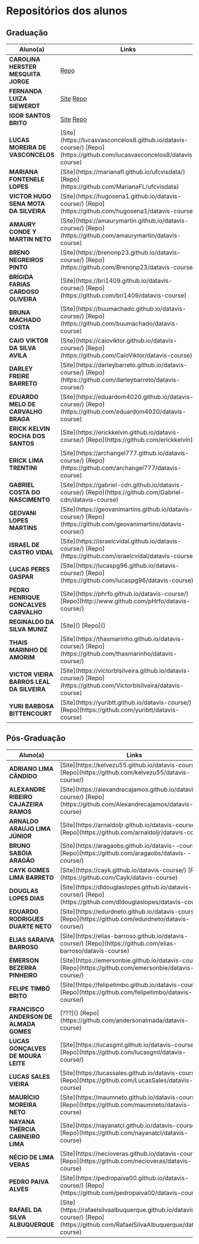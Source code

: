# Repositórios dos alunos

## Graduação 

<table width="100%">
  <thead>
    <tr>
      <th>Aluno(a)</th>
      <th>Links</th>
    </tr>
  </thead>
  <tbody>
    <tr>
      <td><b>CAROLINA HERSTER MESQUITA JORGE</b></td>
      <td><a href="https://carolhmj.github.io/datavis-course>Site</a> <a href="https://github.com/carolhmj/datavis-course">Repo</a></td>
    </tr>
    <tr>
      <td><b>FERNANDA LUIZA SIEWERDT</b></td>
      <td><a href="https://siewerdt.github.io/datavis-course/">Site</a> <a href="https://github.com/siewerdt/datavis-course">Repo</a></td>
    </tr>
    <tr>
      <td><b>IGOR SANTOS BRITO</b></td>
      <td><a href="https://igorsbrito.github.io/datavis-course/">Site</a> <a href="https://github.com/igorsbrito/datavis-course">Repo</a></td>
    </tr>
    <tr>
      <td><b>LUCAS MOREIRA DE VASCONCELOS</b></td>
      <td>[Site](https://lucasvasconcelos8.github.io/datavis-course/) [Repo](https://github.com/lucasvasconcelos8/datavis-course)</td>
    </tr>
    <tr>
      <td><b>MARIANA FONTENELE LOPES</b></td>
      <td>[Site](https://marianafl.github.io/ufcvisdata/) [Repo](https://github.com/MarianaFL/ufcvisdata)</td>
    </tr>
    <tr>
      <td><b>VICTOR HUGO SENA MOTA DA SILVEIRA</b></td>
      <td>[Site](https://hugosena1.github.io/datavis-course/) [Repo](https://github.com/hugosena1/datavis-course)</td>
    </tr>
    <tr>
      <td><b>AMAURY CONDE Y MARTIN NETO</b></td>
      <td>[Site](https://amaurymartin.github.io/datavis-course/) [Repo](https://github.com/amaurymartin/datavis-course)</td>
    </tr>
    <tr>
      <td><b>BRENO NEGREIROS PINTO</b></td>
      <td>[Site](https://brenonp23.github.io/datavis-course/) [Repo](https://github.com/Brenonp23/datavis-course)</td>
    </tr>
    <tr>
      <td><b>BRÍGIDA FARIAS CARDOSO OLIVEIRA</b></td>
      <td>[Site](https://bri1409.github.io/datavis-course/) [Repo](https://github.com/bri1409/datavis-course)</td>
    </tr>
    <tr>
      <td><b>BRUNA MACHADO COSTA</b></td>
      <td>[Site](https://buumachado.github.io/datavis-course/) [Repo](https://github.com/buumachado/datavis-course)</td>
    </tr>
    <tr>
      <td><b>CAIO VIKTOR DA SILVA AVILA</b></td>
      <td>[Site](https://caioviktor.github.io/datavis-course/) [Repo](https://github.com/CaioViktor/datavis-course)</td>
    </tr>
    <tr>
      <td><b>DARLEY FREIRE BARRETO</b></td>
      <td>[Site](https://darleybarreto.github.io/datavis-course/) [Repo](https://github.com/darleybarreto/datavis-course/)</td>
    </tr>
    <tr>
      <td><b>EDUARDO MELO DE CARVALHO BRAGA</b></td>
      <td>[Site](https://eduardom4020.github.io/datavis-course/) [Repo](https://github.com/eduardom4020/datavis-course)</td>
    </tr>
    <tr>
      <td><b>ERICK KELVIN ROCHA DOS SANTOS</b></td>
      <td>[Site](https://erickkelvin.github.io/datavis-course/) [Repo](https://github.com/erickkelvin)</td>
    </tr>
    <tr>
      <td><b>ERICK LIMA TRENTINI</b></td>
      <td>[Site](https://archangel777.github.io/datavis-course/) [Repo](https://github.com/archangel777/datavis-course)</td>
    </tr>
    <tr>
      <td><b>GABRIEL COSTA DO NASCIMENTO</b></td>
      <td>[Site](https://gabriel-cdn.github.io/datavis-course/) [Repo](https://github.com/Gabriel-cdn/datavis-course)</td>
    </tr>
    <tr>
      <td><b>GEOVANI LOPES MARTINS</b></td>
      <td>[Site](https://geovanimartins.github.io/datavis-course/) [Repo](https://github.com/geovanimartins/datavis-course/)</td>
    </tr>
    <tr>
      <td><b>ISRAEL DE CASTRO VIDAL</b></td>
      <td>[Site](https://israelcvidal.github.io/datavis-course/) [Repo](https://github.com/israelcvidal/datavis-course)</td>
    </tr>
    <tr>
      <td><b>LUCAS PERES GASPAR</b></td>
      <td>[Site](https://lucaspg96.github.io/datavis-course/) [Repo](https://github.com/lucaspg96/datavis-course)</td>
    </tr>
    <tr>
      <td><b>PEDRO HENRIQUE GONCALVES CARVALHO</b></td>
      <td>[Site](https://phrfo.github.io/datavis-course/) [Repo](http://www.github.com/pHrfo/datavis-course/)</td>
    </tr>
    <tr>
      <td><b>REGINALDO DA SILVA MUNIZ</b></td>
      <td>[Site]() [Repo]()</td>
    </tr>
    <tr>
      <td><b>THAIS MARINHO DE AMORIM</b></td>
      <td>[Site](https://thasmarinho.github.io/datavis-course/) [Repo](https://github.com/thasmarinho/datavis-course/)</td>
    </tr>
    <tr>
      <td><b>VICTOR VIEIRA BARROS LEAL DA SILVEIRA</b></td>
      <td>[Site](https://victorblsilveira.github.io/datavis-course/) [Repo](https://github.com/Victorblsilveira/datavis-course)</td>
    </tr>
    <tr>
      <td><b>YURI BARBOSA BITTENCOURT</b></td>
      <td>[Site](https://yuribtt.github.io/datavis-course/) [Repo](https://github.com/yuribtt/datavis-course)</td>
    </tr>
</tbody>
</table>


## Pós-Graduação

<table width="100%">
  <thead>
    <tr>
      <th>Aluno(a)</th>
      <th>Links</th>
    </tr>
  </thead>
  <tbody>
    <tr>
      <td><b>ADRIANO LIMA CÂNDIDO</b></td>
      <td>[Site](https://kelvezu55.github.io/datavis-course/) [Repo](https://github.com/kelvezu55/datavis-course/)</td>
    </tr>
    <tr>
      <td><b>ALEXANDRE RIBEIRO CAJAZEIRA RAMOS</b></td>
      <td>[Site](https://alexandrecajamos.github.io/datavis-course/) [Repo](https://github.com/Alexandrecajamos/datavis-course)</td>
    </tr>
    <tr>
      <td><b>ARNALDO ARAUJO LIMA JÚNIOR</b></td>
      <td>[Site](https://arnaldoljr.github.io/datavis-course/) [Repo](https://github.com/arnaldoljr/datavis-course)</td>
    </tr>
     <tr>
      <td><b>BRUNO SABÓIA ARAGÃO</b></td>
      <td>[Site](https://aragaobs.github.io/datavis--course/) [Repo](https://github.com/aragaobs/datavis--course/)</td>
    </tr>
     <tr>
      <td><b>CAYK GOMES LIMA BARRETO</b></td>
      <td>[Site](https://cayk.github.io/datavis-course/) [Repo](https://github.com/Cayk/datavis-course)</td>
    </tr>
     <tr>
      <td><b>DOUGLAS LOPES DIAS</b></td>
      <td>[Site](https://dldouglaslopes.github.io/datavis-course/) [Repo](https://github.com/dldouglaslopes/datavis-course)</td>
    </tr>
     <tr>
      <td><b>EDUARDO RODRIGUES DUARTE NETO</b></td>
      <td>[Site](https://edurdneto.github.io/datavis-course/) [Repo](https://github.com/edurdneto/datavis-course/)</td>
    </tr>
    <tr>
      <td><b>ELIAS SARAIVA BARROSO</b></td>
      <td>[Site](https://elias-barroso.github.io/datavis-course/) [Repo](https://github.com/elias-barroso/datavis-course)</td>
    </tr>
    <tr>
      <td><b>ÉMERSON BEZERRA PINHEIRO</b></td>
      <td>[Site](https://emersonbie.github.io/datavis-course/) [Repo](https://github.com/emersonbie/datavis-course/)</td>
    </tr>
     <tr>
      <td><b>FELIPE TIMBÓ BRITO</b></td>
      <td>[Site](https://felipetimbo.github.io/datavis-course/) [Repo](https://github.com/felipetimbo/datavis-course/)</td>
    </tr>
     <tr>
      <td><b>FRANCISCO ANDERSON DE ALMADA GOMES</b></td>
      <td>[???]() [Repo](https://github.com/andersonalmada/datavis-course)</td>
    </tr>
     <tr>
      <td><b>LUCAS GONÇALVES DE MOURA LEITE</b></td>
      <td>[Site](https://lucasgml.github.io/datavis-course/) [Repo](https://github.com/lucasgml/datavis-course/)</td>
    </tr>
     <tr>
      <td><b>LUCAS SALES VIEIRA</b></td>
      <td>[Site](https://lucassales.github.io/datavis-course/) [Repo](https://github.com/LucasSales/datavis-course)</td>
    </tr>
     <tr>
      <td><b>MAURÍCIO MOREIRA NETO</b></td>
      <td>[Site](https://maumneto.github.io/datavis-course) [Repo](https://github.com/maumneto/datavis-course)</td>
    </tr>
     <tr>
      <td><b>NAYANA THÉRCIA CARNEIRO LIMA</b></td>
      <td>[Site](https://nayanatcl.github.io/datavis-course/) [Repo](https://github.com/nayanatcl/datavis-course)</td>
    </tr>
     <tr>
      <td><b>NÉCIO DE LIMA VERAS</b></td>
      <td>[Site](https://necioveras.github.io/datavis-course/) [Repo](https://github.com/necioveras/datavis-course)</td>
    </tr>
     <tr>
      <td><b>PEDRO PAIVA ALVES</b></td>
      <td>[Site](https://pedropaiva00.github.io/datavis-course/) [Repo](https://github.com/pedropaiva00/datavis-course)</td>
    </tr>
     <tr>
      <td><b>RAFAEL DA SILVA ALBUQUERQUE</b></td>
      <td>[Site](https://rafaelsilvaalbuquerque.github.io/datavis-course/) [Repo](https://github.com/RafaelSilvaAlbuquerque/datavis-course)</td>
    </tr>
    </tbody>
</table>